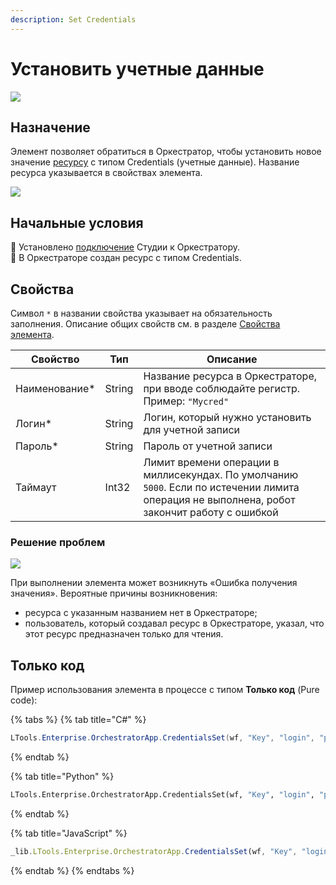 ```yaml
---
description: Set Credentials
---
```

# Установить учетные данные

![](../../../resources/basic/orch/assets/image-(100)-(1)-(1)-(1)-(1)-(1)-(1)-(1)-(1)-(13).png)

## Назначение

Элемент позволяет обратиться в Оркестратор, чтобы установить новое значение [ресурсу](https://docs.primo-rpa.ru/primo-rpa/orchestrator/basics/assets) с типом Credentials (учетные данные). Название ресурса указывается в свойствах элемента.

![](../../../resources/basic/orch/assets/image-(342).png)

## Начальные условия

:small_blue_diamond: Установлено [подключение](https://docs.primo-rpa.ru/primo-rpa/primo-studio/settings#orkestrator) Студии к Оркестратору.\
:small_blue_diamond: В Оркестраторе создан ресурс с типом Credentials. 


## Свойства
Символ `*` в названии свойства указывает на обязательность заполнения. Описание общих свойств см. в разделе [Свойства элемента](https://docs.primo-rpa.ru/primo-rpa/primo-studio/process/elements#svoistva-elementa).

| Свойство       | Тип    | Описание                                                                                                     |
| -------------- | ------ | ------------------------------------------------------------------------------------------------------------ |
| Наименование\* | String | Название ресурса в Оркестраторе, при вводе соблюдайте регистр. Пример: `"Mycred"`                                      |
| Логин\*        | String | Логин, который нужно установить для учетной записи                                       |
| Пароль\*       | String | Пароль от учетной записи                                                                |
| Таймаут        | Int32  | Лимит времени операции в миллисекундах. По умолчанию `5000`. Если по истечении лимита операция не выполнена, робот закончит работу с ошибкой |


### Решение проблем

![](../../../resources/basic/orch/assets/set-asset-error-in-studio.png)

При выполнении элемента может возникнуть «Ошибка получения значения». Вероятные причины возникновения:
* ресурса с указанным названием нет в Оркестраторе;
* пользователь, который создавал ресурс в Оркестраторе, указал, что этот ресурс предназначен только для чтения.



## Только код
Пример использования элемента в процессе с типом **Только код** (Pure code):

{% tabs %}
{% tab title="C#" %}
```csharp
LTools.Enterprise.OrchestratorApp.CredentialsSet(wf, "Key", "login", "password");
```
{% endtab %}

{% tab title="Python" %}
```python
LTools.Enterprise.OrchestratorApp.CredentialsSet(wf, "Key", "login", "password")
```
{% endtab %}

{% tab title="JavaScript" %}
```javascript
_lib.LTools.Enterprise.OrchestratorApp.CredentialsSet(wf, "Key", "login", "password");
```
{% endtab %}
{% endtabs %}
